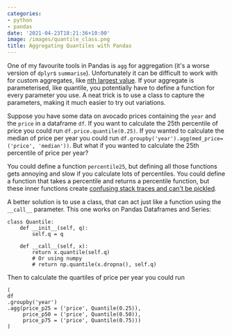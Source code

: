 ```yaml
---
categories:
- python
- pandas
date: '2021-04-23T18:21:36+10:00'
image: /images/quantile_class.png
title: Aggregating Quantiles with Pandas
---
```


One of my favourite tools in Pandas is `agg` for aggregation (it's a worse version of `dplyr`s `summarise`).
Unfortunately it can be difficult to work with for custom aggregates, like [nth largest value](/topn-chaining).
If your aggregate is parameterised, like quantile, you potentially have to define a function for every parameter you use.
A neat trick is to use a class to capture the parameters, making it much easier to try out variations.

Suppose you have some data on avocado prices containing the `year` and the `price` in a dataframe `df`.
If you want to calculate the 25th percentile of price you could run `df.price.quantile(0.25)`.
If you wanted to calculate the median of price per year you could run `df.groupby('year').agg(med_price=('price', 'median'))`.
But what if you wanted to calculate the 25th percentile of price per year?

You could define a function `percentile25`, but defining all those functions gets annoying and slow if you calculate lots of percentiles.
You could define a function that takes a percentile and returns a percentile function, but these inner functions create [confusing stack traces and can't be pickled](/python-not-functional).

A better solution is to use a class, that can act just like a function using the `__call__` parameter.
This one works on Pandas Dataframes and Series:

```
class Quantile:
    def __init__(self, q):
        self.q = q
        
    def __call__(self, x):
        return x.quantile(self.q)
        # Or using numpy
        # return np.quantile(x.dropna(), self.q)
```

Then to calculate the quartiles of price per year you could run

```
(
df
.groupby('year')
.agg(price_p25 = ('price', Quantile(0.25)),
     price_p50 = ('price', Quantile(0.50)),
     price_p75 = ('price', Quantile(0.75)))
)
```